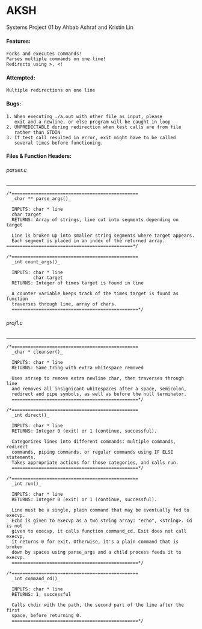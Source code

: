 # AKSH #
Systems Project 01
by Ahbab Ashraf and Kristin Lin

#### Features: ####
	Forks and executes commands!
	Parses multiple commands on one line!
	Redirects using >, <!

#### Attempted: ####
	Multiple redirections on one line

#### Bugs: ####
	1. When executing ./a.out with other file as input, please
	   exit and a newline, or else program will be caught in loop
	2. UNPREDICTABLE during redirection when test calls are from file
	   rather than STDIN
	3. If test call resulted in error, exit might have to be called
	   several times before functioning.

#### Files & Function Headers: ####
                  
###### parser.c ######
- - - -
```
/*===============================================                  
  _char ** parse_args()_

  INPUTS: char * line
  char target
  RETURNS: Array of strings, line cut into segments depending on target

  Line is broken up into smaller string segments where target appears. 
  Each segment is placed in an index of the returned array.                     
===============================================*/

/*===============================================                     
  _int count_args()_

  INPUTS: char * line
          char target
  RETURNS: Integer of times target is found in line

  A counter variable keeps track of the times target is found as function
  traverses through line, array of chars.                    
  ===============================================*/
```
  
###### proj1.c ######
- - - -
```
/*===============================================                     
  _char * cleanser()_

  INPUTS: char * line
  RETURNS: Same tring with extra whitespace removed

  Uses strsep to remove extra newline char, then traverses through line
  and removes all insignicant whitespaces after a space, semicolon,
  redirect and pipe symbols, as well as before the null terminator.
  ===============================================*/

/*===============================================                     
  _int direct()_

  INPUTS: char * line
  RETURNS: Integer 0 (exit) or 1 (continue, successful).

  Categorizes lines into different commands: multiple commands, redirect
  commands, piping commands, or regular commands using IF ELSE statements.
  Takes appropriate actions for those categories, and calls run.
  ===============================================*/

/*===============================================                     
  _int run()_

  INPUTS: char * line
  RETURNS: Integer 0 (exit) or 1 (continue, successful).

  Line must be a single, plain command that may be eventually fed to execvp.
  Echo is given to execvp as a two string array: "echo", <string>. Cd is not
  given to execvp, it calls function command_cd. Exit does not call execvp,
  it returns 0 for exit. Otherwise, it's a plain command that is broken
  down by spaces using parse_args and a child process feeds it to execvp.
  ===============================================*/

/*===============================================                     
  _int command_cd()_

  INPUTS: char * line
  RETURNS: 1, successful

  Calls chdir with the path, the second part of the line after the first
  space, before returning 0.
  ===============================================*/

```